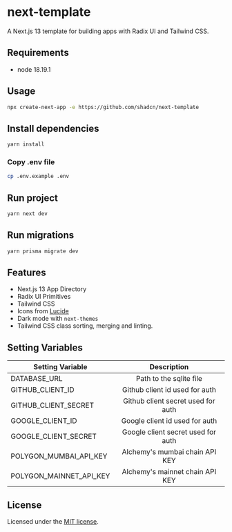 # next-template

A Next.js 13 template for building apps with Radix UI and Tailwind CSS.

## Requirements
- node 18.19.1

## Usage

```bash
npx create-next-app -e https://github.com/shadcn/next-template
```

## Install dependencies

```bash
yarn install
```

### Copy .env file
```bash
cp .env.example .env
```

## Run project

```bash
yarn next dev
```

## Run migrations

```bash
yarn prisma migrate dev
```


## Features

- Next.js 13 App Directory
- Radix UI Primitives
- Tailwind CSS
- Icons from [Lucide](https://lucide.dev)
- Dark mode with `next-themes`
- Tailwind CSS class sorting, merging and linting.


## Setting Variables

| Setting Variable           | Description |
|--|:--:|
| DATABASE_URL | Path to the sqlite file  |
| GITHUB_CLIENT_ID | Github client id used for auth |
| GITHUB_CLIENT_SECRET | Github client secret used for auth |
| GOOGLE_CLIENT_ID | Google client id used for auth |
| GOOGLE_CLIENT_SECRET | Google client secret used for auth |
| POLYGON_MUMBAI_API_KEY | Alchemy's mumbai chain API KEY |
| POLYGON_MAINNET_API_KEY | Alchemy's mainnet chain API KEY |

## License

Licensed under the [MIT license](https://github.com/shadcn/ui/blob/main/LICENSE.md).
